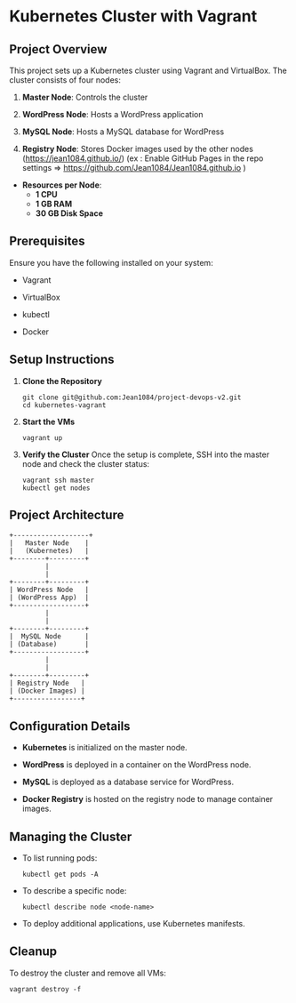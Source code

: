 Kubernetes Cluster with Vagrant
===============================

Project Overview
----------------

This project sets up a Kubernetes cluster using Vagrant and VirtualBox. The cluster consists of four nodes:

1.  **Master Node**: Controls the cluster

2.  **WordPress Node**: Hosts a WordPress application

3.  **MySQL Node**: Hosts a MySQL database for WordPress

4.  **Registry Node**: Stores Docker images used by the other nodes (https://jean1084.github.io/) (ex : Enable GitHub Pages in the repo settings => https://github.com/Jean1084/Jean1084.github.io )

- **Resources per Node**:
  - **1 CPU**
  - **1 GB RAM**
  - **30 GB Disk Space**

Prerequisites
-------------

Ensure you have the following installed on your system:

-   Vagrant

-   VirtualBox

-   kubectl

-   Docker

Setup Instructions
------------------

1.  **Clone the Repository**

    ```
    git clone git@github.com:Jean1084/project-devops-v2.git
    cd kubernetes-vagrant
    ```

2.  **Start the VMs**

    ```
    vagrant up
    ```

3.  **Verify the Cluster** Once the setup is complete, SSH into the master node and check the cluster status:

    ```
    vagrant ssh master
    kubectl get nodes
    ```

Project Architecture
--------------------

```
+-------------------+
|   Master Node    |
|   (Kubernetes)   |
+--------+---------+
         |
         |
+--------+---------+
| WordPress Node   |
| (WordPress App)  |
+------------------+
         |
         |
+--------+---------+
|  MySQL Node      |
| (Database)       |
+------------------+
         |
         |
+--------+---------+
| Registry Node   |
| (Docker Images) |
+-----------------+
```

Configuration Details
---------------------

-   **Kubernetes** is initialized on the master node.

-   **WordPress** is deployed in a container on the WordPress node.

-   **MySQL** is deployed as a database service for WordPress.

-   **Docker Registry** is hosted on the registry node to manage container images.

Managing the Cluster
--------------------

-   To list running pods:

    ```
    kubectl get pods -A
    ```

-   To describe a specific node:

    ```
    kubectl describe node <node-name>
    ```

-   To deploy additional applications, use Kubernetes manifests.

Cleanup
-------

To destroy the cluster and remove all VMs:

```
vagrant destroy -f
```